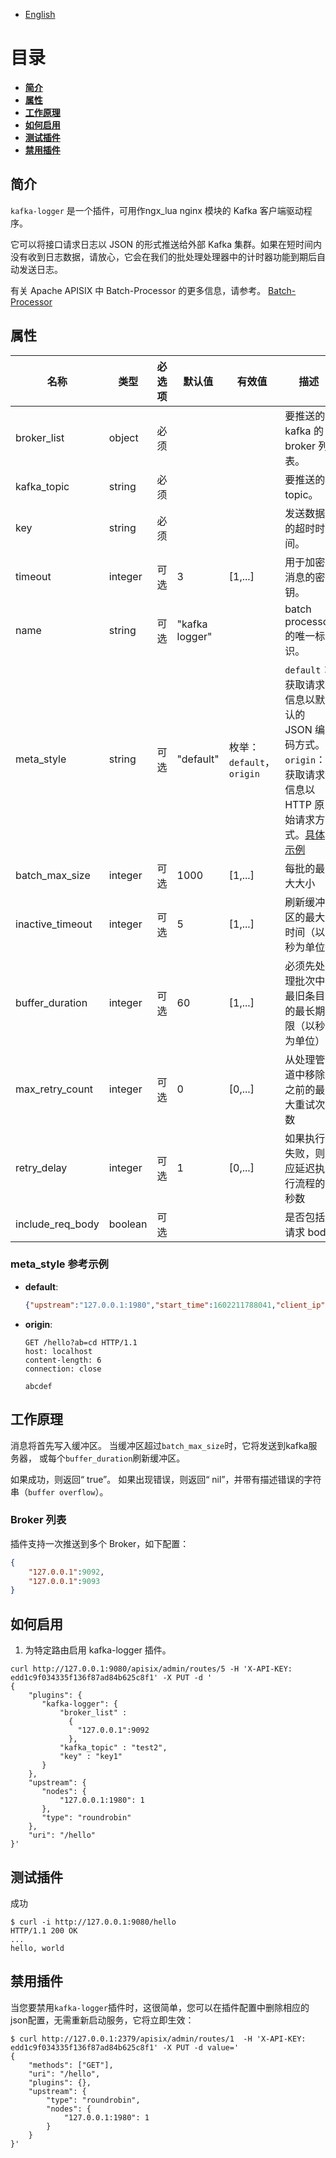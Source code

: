 <!--
#
# Licensed to the Apache Software Foundation (ASF) under one or more
# contributor license agreements.  See the NOTICE file distributed with
# this work for additional information regarding copyright ownership.
# The ASF licenses this file to You under the Apache License, Version 2.0
# (the "License"); you may not use this file except in compliance with
# the License.  You may obtain a copy of the License at
#
#     http://www.apache.org/licenses/LICENSE-2.0
#
# Unless required by applicable law or agreed to in writing, software
# distributed under the License is distributed on an "AS IS" BASIS,
# WITHOUT WARRANTIES OR CONDITIONS OF ANY KIND, either express or implied.
# See the License for the specific language governing permissions and
# limitations under the License.
#
-->

- [English](../../plugins/kafka-logger.md)

# 目录

- [**简介**](#简介)
- [**属性**](#属性)
- [**工作原理**](#工作原理)
- [**如何启用**](#如何启用)
- [**测试插件**](#测试插件)
- [**禁用插件**](#禁用插件)

## 简介

`kafka-logger` 是一个插件，可用作ngx_lua nginx 模块的 Kafka 客户端驱动程序。

它可以将接口请求日志以 JSON 的形式推送给外部 Kafka 集群。如果在短时间内没有收到日志数据，请放心，它会在我们的批处理处理器中的计时器功能到期后自动发送日志。

有关 Apache APISIX 中 Batch-Processor 的更多信息，请参考。
[Batch-Processor](../batch-processor.md)

## 属性

| 名称             | 类型    | 必选项 | 默认值         | 有效值  | 描述                                             |
| ---------------- | ------- | ------ | -------------- | ------- | ------------------------------------------------ |
| broker_list      | object  | 必须   |                |         | 要推送的 kafka 的 broker 列表。                  |
| kafka_topic      | string  | 必须   |                |         | 要推送的 topic。                                 |
| key              | string  | 必须   |                |         | 发送数据的超时时间。                             |
| timeout          | integer | 可选   | 3              | [1,...] | 用于加密消息的密钥。                             |
| name             | string  | 可选   | "kafka logger" |         | batch processor 的唯一标识。                     |
| meta_style       | string  | 可选   | "default"      | 枚举：`default`，`origin`| `default`：获取请求信息以默认的 JSON 编码方式。`origin`：获取请求信息以 HTTP 原始请求方式。[具体示例](#meta_style-参考示例)|
| batch_max_size   | integer | 可选   | 1000           | [1,...] | 每批的最大大小                                   |
| inactive_timeout | integer | 可选   | 5              | [1,...] | 刷新缓冲区的最大时间（以秒为单位）               |
| buffer_duration  | integer | 可选   | 60             | [1,...] | 必须先处理批次中最旧条目的最长期限（以秒为单位） |
| max_retry_count  | integer | 可选   | 0              | [0,...] | 从处理管道中移除之前的最大重试次数               |
| retry_delay      | integer | 可选   | 1              | [0,...] | 如果执行失败，则应延迟执行流程的秒数             |
| include_req_body | boolean | 可选   |                |         | 是否包括请求 body                                |

### meta_style 参考示例

- **default**:

    ```json
    {"upstream":"127.0.0.1:1980","start_time":1602211788041,"client_ip":"127.0.0.1","service_id":"","route_id":"1","request":{"querystring":{"ab":"cd"},"size":90,"uri":"\/hello?ab=cd","url":"http:\/\/localhost:1984\/hello?ab=cd","headers":{"host":"localhost","content-length":"6","connection":"close"},"body":"abcdef","method":"GET"},"response":{"headers":{"content-type":"text\/plain","server":["APISIX\/1.5","openresty"],"connection":"close","transfer-encoding":"chunked"},"status":200,"size":153},"latency":99.000215530396}
    ```

- **origin**:

    ```http
    GET /hello?ab=cd HTTP/1.1
    host: localhost
    content-length: 6
    connection: close

    abcdef
    ```

## 工作原理

消息将首先写入缓冲区。
当缓冲区超过`batch_max_size`时，它将发送到kafka服务器，
或每个`buffer_duration`刷新缓冲区。

如果成功，则返回“ true”。
如果出现错误，则返回“ nil”，并带有描述错误的字符串（`buffer overflow`）。

### Broker 列表

插件支持一次推送到多个 Broker，如下配置：

```json
{
    "127.0.0.1":9092,
    "127.0.0.1":9093
}
```

## 如何启用

1. 为特定路由启用 kafka-logger 插件。

```shell
curl http://127.0.0.1:9080/apisix/admin/routes/5 -H 'X-API-KEY: edd1c9f034335f136f87ad84b625c8f1' -X PUT -d '
{
    "plugins": {
       "kafka-logger": {
           "broker_list" :
             {
               "127.0.0.1":9092
             },
           "kafka_topic" : "test2",
           "key" : "key1"
       }
    },
    "upstream": {
       "nodes": {
           "127.0.0.1:1980": 1
       },
       "type": "roundrobin"
    },
    "uri": "/hello"
}'
```

## 测试插件

 成功

```shell
$ curl -i http://127.0.0.1:9080/hello
HTTP/1.1 200 OK
...
hello, world
```

## 禁用插件

当您要禁用`kafka-logger`插件时，这很简单，您可以在插件配置中删除相应的json配置，无需重新启动服务，它将立即生效：

```shell
$ curl http://127.0.0.1:2379/apisix/admin/routes/1  -H 'X-API-KEY: edd1c9f034335f136f87ad84b625c8f1' -X PUT -d value='
{
    "methods": ["GET"],
    "uri": "/hello",
    "plugins": {},
    "upstream": {
        "type": "roundrobin",
        "nodes": {
            "127.0.0.1:1980": 1
        }
    }
}'
```
